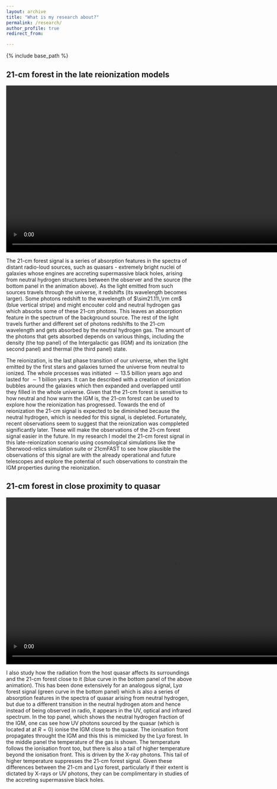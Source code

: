 ```yaml
---
layout: archive
title: "What is my research about?"
permalink: /research/
author_profile: true
redirect_from:

---
```


{% include base_path %}

## 21-cm forest in the late reionization models

<video width="900" height="450" controls loop="" muted="" autoplay="">
  <source src="https://github.com/tomassoltinsky/tomassoltinsky.github.io/raw/master/images/21-cm_animation.mp4">
</video>

The 21-cm forest signal is a series of absorption features in the spectra of distant radio-loud sources, such as quasars - extremely bright nuclei of galaxies whose engines are accreting supermassive black holes, arising from neutral hydrogen structures between the observer and the source (the bottom panel in the animation above). As the light emitted from such sources travels through the universe, it redshifts (its wavelength becomes larger). Some photons redshift to the wavelength of $\sim21.11\,\rm cm$ (blue vertical stripe) and might encouter cold and neutral hydrogen gas which absorbs some of these 21-cm photons. This leaves an absorption feature in the spectrum of the background source. The rest of the light travels further and different set of photons redshifts to the 21-cm wavelength and gets absorbed by the neutral hydrogen gas. The amount of the photons that gets absorbed depends on various things, including the density (the top panel) of the Intergalactic gas (IGM) and its ionization (the second panel) and thermal (the third panel) state.

The reionization, is the last phase transition of our universe, when the light emitted by the first stars and galaxies turned the universe from neutral to ionized. The whole processes was initiated $\sim13.5$ billion years ago and lasted for $\sim1$ billion years. It can be described with a creation of ionization bubbles around the galaxies which then expanded and overlapped until they filled in the whole universe. Given that the 21-cm forest is sensitive to how neutral and how warm the IGM is, the 21-cm forest can be used to explore how the reionization has progressed. Towards the end of reionization the 21-cm signal is expected to be diminished because the neutral hydrogen, which is needed for this signal, is depleted. Fortunately, recent observations seem to suggest that the reionization was comppleted significantly later. These will make the observations of the 21-cm forest signal easier in the future. In my research I model the 21-cm forest signal in this late-reionization scenario using cosmological simulations like the Sherwood-relics simulation suite or 21cmFAST to see how plausible the observations of this signal are with the already operational and future telescopes and explore the potential of such observations to constrain the IGM properties during the reionization.

## 21-cm forest in close proximity to quasar

<video width="900" height="450" controls loop="" muted="" autoplay="">
  <source src="https://github.com/tomassoltinsky/tomassoltinsky.github.io/raw/master/images/near-zones.mp4">
</video>

I also study how the radiation from the host quasar affects its surroundings and the 21-cm forest close to it (blue curve in the bottom panel of the above animation). This has been done extensively for an analogous signal, Ly$\alpha$ forest signal (green curve in the bottom panel) which is also a series of absorption features in the spectra of quasar arising from neutral hydrogen, but due to a different transition in the neutral hydrogen atom and hence instead of being observed in radio, it appears in the UV, optical and infrared spectrum. In the top panel, which shows the neutral hydrogen fraction of the IGM, one cas see how UV photons sourced by the quasar (which is located at at $R=0$) ionise the IGM close to the quasar. The ionisation front propagates throught the IGM and this this is mimicked by the Ly$\alpha$ forest. In the middle panel the temperature of the gas is shown. The temperature follows the ionisation front too, but there is also a tail of higher temperature beyond the ionisation front. This is driven by the X-ray photons. This tail of higher temperature suppresses the 21-cm forest signal. Given these differences between the 21-cm and Ly$\alpha$ forest, particularly if their extent is dictated by X-rays or UV photons, they can be complimentary in studies of the accreting supermassive black holes.
